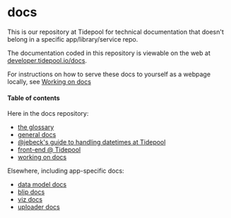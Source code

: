 # docs

This is our repository at Tidepool for technical documentation that doesn't belong in a specific app/library/service repo.

The documentation coded in this repository is viewable on the web at [developer.tidepool.io/docs](http://developer.tidepool.io/docs/ 'Tidepool developer portal: docs').

For instructions on how to serve these docs to yourself as a webpage locally, see [Working on docs](./docs/ 'Working on docs')

#### Table of contents

Here in the docs repository:
- [the glossary](./GLOSSARY.md)
- [general docs](./general/README.md)
- [@jebeck's guide to handling datetimes at Tidepool](./datetime/README.md)
- [front-end @ Tidepool](./front-end/README.md)
- [working on docs](./docs/README.md)

Elsewhere, including app-specific docs:
- [data model docs](http://developer.tidepool.io/data-model/ 'Tidepool developer portal: data model docs')
- [blip docs](http://developer.tidepool.io/blip/ 'Tidepool developer portal: blip docs')
- [viz docs](http://developer.tidepool.io/viz/ 'Tidepool developer portal: viz docs')
- [uploader docs](http://developer.tidepool.io/chrome-uploader 'Tidepool developer portal: Chrome uploader docs')
